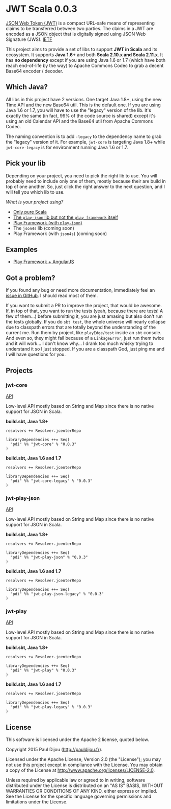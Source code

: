 # JWT Scala 0.0.3

[JSON Web Token (JWT)](http://tools.ietf.org/html/draft-ietf-oauth-json-web-token) is a compact URL-safe means of representing claims to be transferred between two parties. The claims in a JWT are encoded as a JSON object that is digitally signed using JSON Web Signature (JWS). [IETF](http://tools.ietf.org/html/draft-ietf-oauth-json-web-token)

This project aims to provide a set of libs to support **JWT in Scala** and its ecosystem. It supports **Java 1.6+** and both **Scala 2.10.x and Scala 2.11.x**. It has **no dependency** except if you are using Java 1.6 or 1.7 (which have both reach end-of-life by the way) to Apache Commons Codec to grab a decent Base64 encoder / decoder.

## Which Java?

All libs in this project have 2 versions. One target Java 1.8+, using the new Time API and the new Base64 util. This is the default one. If you are using Java 1.6 or 1.7, you will have to use the "legacy" version of the lib. It's exactly the same (in fact, 99% of the code source is shared) except it's using an old Calendar API and the Base64 util from Apache Commons Codec.

The naming convention is to add `-legacy` to the dependency name to grab the "legacy" version of it. For example, `jwt-core` is targeting Java 1.8+ while `jwt-core-legacy` is for environment running Java 1.6 or 1.7.

## Pick your lib

Depending on your project, you need to pick the right lib to use. You will probably need to include only one of them, mostly because their are build in top of one another. So, just click the right answer to the next question, and I will tell you which lib to use.

*What is your project using?*

- [Only pure Scala](#jwt-core)
- [The `play-json` lib but not the `play framework` itself](#jwt-play-json)
- [Play Framework (with `play-json`)](#jwt-play)
- The `json4s` lib (coming soon)
- Play Framework (with `json4s`) (coming soon)

## Examples

- [Play Framework + AngularJS](https://github.com/pauldijou/jwt-scala/tree/master/examples/play-angular-sandalone)

## Got a problem?

If you found any bug or need more documentation, immediately feel an [issue in GitHub](https://github.com/pauldijou/jwt-scala/issues). I should read most of them.

If you want to submit a PR to improve the project, that would be awesome. If, in top of that, you want to run the tests (yeah, because there are tests! A few of them...) before submitting it, you are just amasing but also don't run the tests globally. If you do `sbt test`, the whole universe will nearly collapse due to classpath errors that are totally beyond the understanding of the current me. Run them by project, like `playEdge/test` inside an `sbt` console. And even so, they might fail because of a `LinkageError`, just run them twice and it will work... I don't know why... I drank too much whisky trying to understand it so I just stopped. If you are a classpath God, just ping me and I will have questions for you.

## Projects

### jwt-core

[API](http://pauldijou.fr/jwt-scala-doc/api/0.0.3/jwt-core/)

Low-level API mostly based on String and Map since there is no native support for JSON in Scala.

**build.sbt, Java 1.8+**
~~~
resolvers += Resolver.jcenterRepo

libraryDependencies ++= Seq(
  "pdi" %% "jwt-core" % "0.0.3"
)
~~~

**build.sbt, Java 1.6 and 1.7**
~~~
resolvers += Resolver.jcenterRepo

libraryDependencies ++= Seq(
  "pdi" %% "jwt-core-legacy" % "0.0.3"
)
~~~

### jwt-play-json

[API](http://pauldijou.fr/jwt-scala-doc/api/0.0.3/jwt-play-json/)

Low-level API mostly based on String and Map since there is no native support for JSON in Scala.

**build.sbt, Java 1.8+**
~~~
resolvers += Resolver.jcenterRepo

libraryDependencies ++= Seq(
  "pdi" %% "jwt-play-json" % "0.0.3"
)
~~~

**build.sbt, Java 1.6 and 1.7**
~~~
resolvers += Resolver.jcenterRepo

libraryDependencies ++= Seq(
  "pdi" %% "jwt-play-json-legacy" % "0.0.3"
)
~~~

### jwt-play

[API](http://pauldijou.fr/jwt-scala-doc/api/0.0.3/jwt-play/)

Low-level API mostly based on String and Map since there is no native support for JSON in Scala.

**build.sbt, Java 1.8+**
~~~
resolvers += Resolver.jcenterRepo

libraryDependencies ++= Seq(
  "pdi" %% "jwt-play" % "0.0.3"
)
~~~

**build.sbt, Java 1.6 and 1.7**
~~~
resolvers += Resolver.jcenterRepo

libraryDependencies ++= Seq(
  "pdi" %% "jwt-play-legacy" % "0.0.3"
)
~~~

## License

This software is licensed under the Apache 2 license, quoted below.

Copyright 2015 Paul Dijou (http://pauldijou.fr).

Licensed under the Apache License, Version 2.0 (the "License"); you may not use this project except in compliance with the License. You may obtain a copy of the License at http://www.apache.org/licenses/LICENSE-2.0.

Unless required by applicable law or agreed to in writing, software distributed under the License is distributed on an "AS IS" BASIS, WITHOUT WARRANTIES OR CONDITIONS OF ANY KIND, either express or implied. See the License for the specific language governing permissions and limitations under the License.
